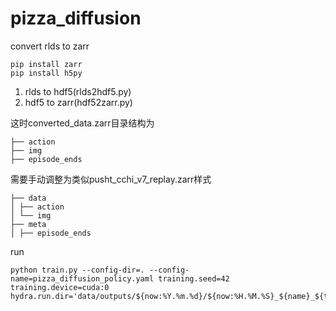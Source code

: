 # pizza_diffusion

convert rlds to zarr
```
pip install zarr
pip install h5py
```
1. rlds to hdf5(rlds2hdf5.py)
2. hdf5 to zarr(hdf52zarr.py)

这时converted_data.zarr目录结构为
```
├── action
├── img
├── episode_ends

```
需要手动调整为类似pusht_cchi_v7_replay.zarr样式
```
├── data
│ ├── action
│ └── img
├── meta
│ ├── episode_ends
```

run
```
python train.py --config-dir=. --config-name=pizza_diffusion_policy.yaml training.seed=42 training.device=cuda:0 hydra.run.dir='data/outputs/${now:%Y.%m.%d}/${now:%H.%M.%S}_${name}_${task_name}'
```

